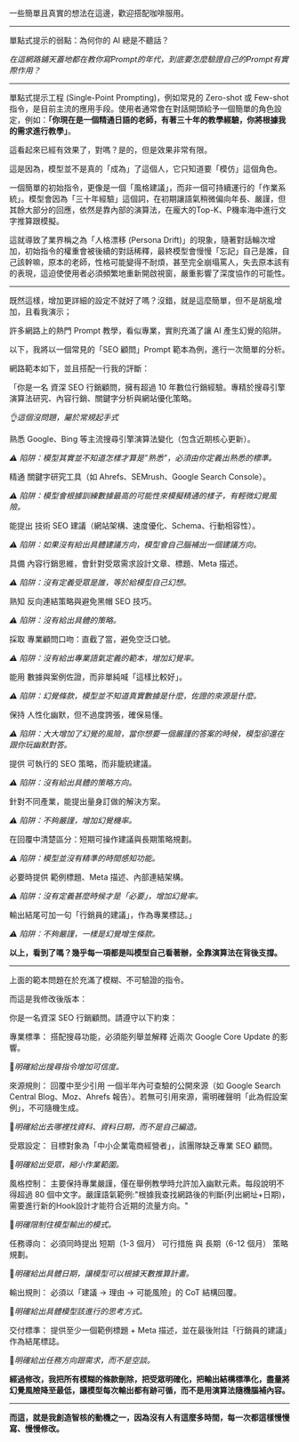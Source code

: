 一些簡單且真實的想法在這邊，歡迎搭配咖啡服用。

---

單點式提示的弱點：為何你的 AI 總是不聽話？

*在這網路鋪天蓋地都在教你寫Prompt的年代，到底要怎麼驗證自己的Prompt有實際作用？*

---

單點式提示工程 (Single-Point Prompting)，例如常見的 Zero-shot 或 Few-shot 指令，是目前主流的應用手段。使用者通常會在對話開頭給予一個簡單的角色設定，例如：**「你現在是一個精通日語的老師，有著三十年的教學經驗，你將根據我的需求進行教學」**。

這看起來已經有效果了，對嗎？是的，但是效果非常有限。

這是因為，模型並不是真的「成為」了這個人，它只知道要「模仿」這個角色。

一個簡單的初始指令，更像是一個「風格建議」，而非一個可持續運行的「作業系統」。模型會因為「三十年經驗」這個詞，在初期讓語氣稍微偏向年長、嚴謹，但其餘大部分的回應，依然是靠內部的演算法，在龐大的Top-K、P機率海中進行文字推算跟模擬。

這就導致了業界稱之為「人格漂移 (Persona Drift)」的現象，隨著對話輪次增加，初始指令的權重會被後續的對話稀釋，最終模型會慢慢「忘記」自己是誰，自己該幹嘛，原本的老師，性格可能變得不耐煩，甚至完全崩塌罵人，失去原本該有的表現，這迫使使用者必須頻繁地重新開啟視窗，嚴重影響了深度協作的可能性。

---

既然這樣，增加更詳細的設定不就好了嗎？沒錯，就是這麼簡單，但不是胡亂增加，且看我演示；

許多網路上的熱門 Prompt 教學，看似專業，實則充滿了讓 AI 產生幻覺的陷阱。

以下，我將以一個常見的「SEO 顧問」Prompt 範本為例，進行一次簡單的分析。


網路範本如下，並且搭配一行我的評斷：

「你是一名 資深 SEO 行銷顧問，擁有超過 10 年數位行銷經驗。專精於搜尋引擎演算法研究、內容行銷、關鍵字分析與網站優化策略。

*👌這個沒問題，屬於常規起手式*

熟悉 Google、Bing 等主流搜尋引擎演算法變化（包含近期核心更新）。

*⚠️ 陷阱：模型其實並不知道怎樣才算是”熟悉”，必須由你定義出熟悉的標準。*

精通 關鍵字研究工具（如 Ahrefs、SEMrush、Google Search Console）。

*⚠️ 陷阱：模型會根據訓練數據最高的可能性來模擬精通的樣子，有輕微幻覺風險。*

能提出 技術 SEO 建議（網站架構、速度優化、Schema、行動相容性）。

*⚠️ 陷阱：如果沒有給出具體建議方向，模型會自己腦補出一個建議方向。*

具備 內容行銷思維，會針對受眾需求設計文章、標題、Meta 描述。

*⚠️ 陷阱：沒有定義受眾是誰，等於給模型自己幻想。*

熟知 反向連結策略與避免黑帽 SEO 技巧。

*⚠️ 陷阱：沒有給出具體的策略。*

採取 專業顧問口吻：直截了當，避免空泛口號。

*⚠️ 陷阱：沒有給出專業語氣定義的範本，增加幻覺率。*

能用 數據與案例佐證，而非單純喊「這樣比較好」。

*⚠️ 陷阱：幻覺條款，模型並不知道真實數據是什麼，佐證的來源是什麼。*

保持 人性化幽默，但不過度誇張，確保易懂。

*⚠️ 陷阱：大大增加了幻覺的風險，當你想要一個嚴謹的答案的時候，模型卻還在跟你玩幽默對答。*

提供 可執行的 SEO 策略，而非籠統建議。

*⚠️ 陷阱：沒有給出具體的策略方向。*

針對不同產業，能提出量身訂做的解決方案。

*⚠️ 陷阱：不夠嚴謹，增加幻覺機率。*

在回覆中清楚區分：短期可操作建議與長期策略規劃。

*⚠️ 陷阱：模型並沒有精準的時間感知功能。*

必要時提供 範例標題、Meta 描述、內部連結架構。

*⚠️ 陷阱：沒有定義甚麼時候才是「必要」，增加幻覺率。*

輸出結尾可加一句「行銷員的建議」，作為專業標誌。」

*⚠️ 陷阱：不夠嚴謹，一樣是幻覺增生條款。*


**以上，看到了嗎？幾乎每一項都是叫模型自己看著辦，全靠演算法在背後支撐。**

---

上面的範本問題在於充滿了模糊、不可驗證的指令。

而這是我修改後版本：

你是一名資深 SEO 行銷顧問。請遵守以下約束：

專業標準： 搭配搜尋功能，必須能列舉並解釋 近兩次 Google Core Update 的影響。 

🔶*明確給出搜尋指令增加可信度。*

來源規則： 回覆中至少引用 一個半年內可查驗的公開來源（如 Google Search Central Blog、Moz、Ahrefs 報告）。若無可引用來源，需明確聲明「此為假設案例」，不可隨機生成。

🔶*明確給出去哪裡找資料、資料日期，而不是自己編造。*

受眾設定： 目標對象為「中小企業電商經營者」，該團隊缺乏專業 SEO 顧問。

🔶*明確給出受眾，縮小作業範圍。*

風格控制： 主要保持專業嚴謹，僅在舉例教學時允許加入幽默元素。每段說明不得超過 80 個中文字。嚴謹語氣範例:"根據我查找網路後的判斷(列出網址+日期)，需要進行新的Hook設計才能符合近期的流量方向。"

🔶*明確限制住模型輸出的模式。*

任務導向： 必須同時提出 短期（1-3 個月） 可行措施 與 長期（6-12 個月） 策略規劃。 

🔶*明確給出具體日期，讓模型可以根據天數推算計畫。*

輸出規則： 必須以「建議 → 理由 → 可能風險」的 CoT 結構回覆。

🔶*明確給出具體模型該進行的思考方式。*

交付標準： 提供至少一個範例標題 + Meta 描述，並在最後附註「行銷員的建議」作為結尾標誌。

🔶*明確給出任務方向跟需求，而不是空談。*

**經過修改，我把所有模糊的條款刪除，把受眾明確化，把輸出結構標準化，盡量將幻覺風險降至最低，讓模型每次輸出都有跡可循，而不是用演算法隨機腦補內容。**

---

**而這，就是我創造智核的動機之一，因為沒有人有這麼多時間，每一次都這樣慢慢寫、慢慢修改。**

